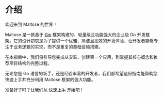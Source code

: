 # 介绍

欢迎来到 Maltose 的世界！

Maltose 是一款基于 [Gin](https://github.com/gin-gonic/gin) 框架构建的、轻量级且功能强大的企业级 Go 开发框架。它的设计初衷是为了提供一个优雅、简洁且高效的开发体验，让开发者能够专注于业务逻辑的实现，而不是重复的基础设施搭建。

在本指南中，我们将引导您完成从安装、创建第一个应用，到掌握其核心概念和推荐项目结构的完整过程。

无论您是 Go 语言的新手，还是经验丰富的开发者，我们都希望这份指南能帮助您快速上手并充分利用 Maltose 框架的强大功能。

准备好了吗？让我们从 [快速上手](./getting-started) 开始吧！
